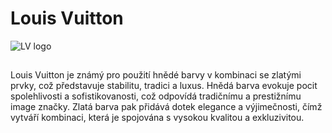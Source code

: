 # Louis Vuitton
![LV logo]([[https://upload.wikimedia.org/wikipedia/commons/4/46/Bitcoin.svg](https://encrypted-tbn0.gstatic.com/images?q=tbn:ANd9GcRZ-MI7NF7ly2BwcbsKsJqgyjb_WoO-4MAjZQ&s)](https://encrypted-tbn0.gstatic.com/images?q=tbn:ANd9GcTu5Qiq3RA5M6B7JberTmb-uLO-CLEDhrW3fA&s))
##
Louis Vuitton je známý pro použití hnědé barvy v kombinaci se zlatými prvky, což představuje stabilitu, tradici a luxus. Hnědá barva evokuje pocit spolehlivosti a sofistikovanosti, což odpovídá tradičnímu a prestižnímu image značky. Zlatá barva pak přidává dotek elegance a výjimečnosti, čímž vytváří kombinaci, která je spojována s vysokou kvalitou a exkluzivitou.
